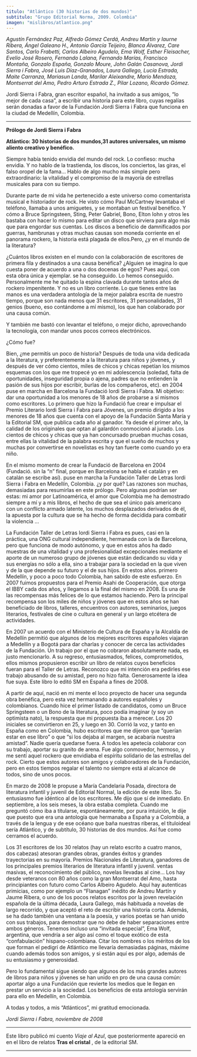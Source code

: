 ```yaml
---
titulo: "Atlántico (30 historias de dos mundos)"
subtitulo: "Grupo Editorial Norma, 2009. Colombia"
imagen: "mislibros/atlantico.png"
---
```

_Agustín Fernández Paz, Alfredo Gómez Cerdá, Andreu Martín y Iaurne Ribera,
Ángel Galeano H., Antonio García Teijeiro, Blanca Álvarez, Care Santos, Carlo
Frabetti, Carlos Albeiro Agudelo, Ema Wolf, Esther Fleisacher, Evelio José
Rosero, Fernando Lalana, Fernando Marías, Francisco Montaña, Gonzalo España,
Gonzalo Moure, John Galán Casanova, Jordi Sierra i Fabra, José Luis
Díaz-Granados, Laura Gallego, Lucía Estrada, Maite Carranza, Mariasun Landa,
Marilar Aleixandre, Mario Mendoza, Montserrat del Amo, Pedro Arturo Estrada
Z., Pilar Lozano, Ricardo Gómez._

Jordi Sierra i Fabra, gran escritor español, ha invitado a sus amigos, “lo
mejor de cada casa”, a escribir una historia para este libro, cuyas regalías
serán donadas a favor de la Fundación Jordi Sierra i Fabra que funciona en la
ciudad de Medellín, Colombia.

* * *

**Prólogo de Jordi Sierra i Fabra**

**Atlántico: 30 historias de dos mundos,31 autores universales, un mismo
aliento creativo y benéfico.**

Siempre había tenido envidia del mundo del rock. Lo confieso: mucha envidia.
Y no hablo de la trastienda, los discos, los conciertos, las giras, el falso
oropel de la fama… Hablo de algo mucho más simple pero extraordinario: la
vitalidad y el compromiso de la mayoría de estrellas musicales para con su
tiempo.

Durante parte de mi vida he pertenecido a este universo como comentarista
musical e historiador de rock. He visto cómo Paul McCartney levantaba el
teléfono, llamaba a unos amiguetes, y se montaban un festival benéfico. Y
cómo a Bruce Springsteen, Sting, Peter Gabriel, Bono, Elton Iohn y otros les
bastaba con hacer lo mismo para editar un disco que sirviera para algo más
que para engordar sus cuentas. Los discos a beneficio de damnificados por
guerras, hambrunas y otras muchas causas son moneda corriente en el panorama
rockero, la historia está plagada de ellos.Pero, ¿y en el mundo de la
literatura?

¿Cuántos libros existen en el mundo con la colaboración de escritores de
primera fila y destinados a una causa benéfica? ¿Alguien se imagina lo que
cuesta poner de acuerdo a una o dos docenas de egos? Pues aquí, con esta obra
única y ejemplar. se ha conseguido. Lo hemos conseguido. Personalmente me he
quitado la espina clavada durante tantos años de rockero impenitente. Y no es
un libro corriente. Lo que tienes entre las manos es una verdadera antología
de la mejor palabra escrita de nuestro tiempo, porque son nada menos que 31
escritores, 31 personalidades, 31 genios (bueno, eso contándome a mí mismo),
los que han colaborado por una causa común.

Y también me bastó con levantar el teléfono, o mejor dicho, aprovechando la
tecnología, con mandar unos pocos correos electrónicos.

¿Cómo fue?

Bien, ¿me permitís un poco de historia? Después de toda una vida dedicada a
la literatura, y preferentemente a la literatura para niños y jóvenes, y
después de ver cómo cientos, miles de chicos y chicas repetían los mismos
esquemas con los que me tropecé yo en mi adolescencia (soledad, falta de
oportunidades, inseguridad propia o ajena, padres que no entienden la pasión
de sus hijos por escribir, burlas de los compañeros, etc). en 2004 puse en
marcha en Barcelona la Fundació Iordi Sierra i Fabra. Mi objetivo: dar una
oportunidad a los menores de 18 años de probarse a sí mismos como escritores.
Lo primero que hizo la Fundació fue crear e impulsar el Premio Literario
Iordi Sierra i Fabra para Jóvenes, un premio dirigido a los menores de 18
años que cuenta con el apoyo de la Fundación Santa María y la Editorial SM,
que publica cada año al ganador. Ya desde el primer año, la calidad de los
originales que optan al galardón conmocionó al jurado. Los cientos de chicos
y chicas que ya han concursado prueban muchas cosas, entre ellas la vitalidad
de la palabra escrita y que el sueño de muchos y muchas por convertirse en
novelistas es hoy tan fuerte como cuando yo era niño.

En el mismo momento de crear la Fundació de Barcelona en 2004 (Fundació. sin
la “n” final, porque en Barcelona se habla el catalán y en catalán se escribe
así). puse en marcha la Fundación Taller de Letras Iordi Sierra i Fabra en
Medellín, Colombia. ¿y por qué? Las razones son muchas, demasiadas para
resumirlas en este prólogo. Pero algunas podrían ser estas: mi amor por
Latinoamérica, el amor que Colombia me ha demostrado siempre a mí y a mis
libros, el hecho de que sea el único país americano con un conflicto armado
latente, los muchos desplazados derivados de él, la apuesta por la cultura
que se ha hecho de forma decidida para combatir la violencia …

La Fundación Taller de Letras Iordi Sierra i Fabra es pues, casi en la
práctica, una ONG cultural independiente, hermanada con la de Barcelona, pero
que funciona de modo autónomo, y que en estos años ha dado muestras de una
vitalidad y una profesionalidad excepcionales mediante el aporte de un
numeroso grupo de jóvenes que están dedicando su vida y sus energías no sólo
a ella, sino a trabajar para la sociedad en la que viven y de la que depende
su futuro y el de sus hijos. En estos años. primero Medellín, y poco a poco
todo Colombia, han sabido de este esfuerzo. En 2007 fuimos propuestos para el
Premio Asahi de Cooperación, que otorga el IBBY cada dos años, y llegamos a
la final del mismo en 2008. Es una de las recompensas más felices de lo que
estamos haciendo. Pero la principal recompensa son los miles de niños y
jóvenes que en estos años se han beneficiado de libros, talleres, encuentros
con autores, seminarios, juegos literarios, festivales de cine o cultura en
general y un largo etcétera de actividades.

En 2007 un acuerdo con el Ministerio de Cultura de España y la Alcaldía de
Medellín permitió que algunos de los mejores escritores españoles viajaran a
Medellín y a Bogotá para dar charlas y conocer de cerca las actividades de la
Fundación. Un trabajo por el que no cobraron absolutamente nada, es justo
mencionarlo. A su regreso, entusiasmados, felices, comprometidos, ellos
mismos propusieron escribir un libro de relatos cuyos beneficios fueran para
el Taller de Letras. Reconozco que mi intención era pedirles ese trabajo
abusando de su amistad, pero no hizo falta. Generosamente la idea fue suya.
Este libro lo editó SM en España a fines de 2008.

A partir de aquí, nació en mi mente el loco proyecto de hacer una segunda
obra benéfica, pero esta vez hermanando a autores españoles y colombianos.
Cuando hice el primer listado de candidatos, como un Bruce Springsteen o un
Bono de la literatura, poco podía imaginar (y soy un optimista nato), la
respuesta que mi propuesta iba a merecer. Los 20 iniciales se convirtieron en
25, y luego en 30. Corrió la voz, y tanto en España como en Colombia, hubo
escritores que me dijeron que “querían estar en ese libro” o que “si los
dejaba al margen, se acabaría nuestra amistad”. Nadie quería quedarse fuera.
A todos les apetecía colaborar con su trabajo, aportar su granito de arena.
Fue algo conmovedor, hermoso, y me sentí aquel rockero que envidiaba el
espíritu solidario de las estrellas del rock. Cierto que estos autores son
amigos y colaboradores de la Fundación, pero en estos tiempos regalar el
talento no siempre está al alcance de todos, sino de unos pocos.

En marzo de 2008 le propuse a María Candelaria Posada, directora de
literatura infantil y juvenil de Editorial Normal, la edición de este libro.
Su entusiasmo fue idéntico al de los escritores. Me dijo que sí de inmediato.
En septiembre, a los seis meses, la obra estaba completa. Cuando me preguntó
cómo iba a titularse, espontáneamente, por pura intuición, le dije que puesto
que era una antología que hermanaba a España y a Colombia, a través de la
lengua y de ese océano que baña nuestras riberas, el títuloideal sería
Atlántico, y de subtítulo, 30 historias de dos mundos. Así fue como cerramos
el acuerdo.

Los 31 escritores de los 30 relatos (hay un relato escrito a cuatro manos,
dos cabezas) atesoran grandes obras, grandes éxitos y grandes trayectorias en
su mayoría. Premios Nacionales de Literatura, ganadores de los principales
premios literarios de literatura infantil y juvenil. ventas masivas, el
reconocimiento del público, novelas llevadas al cine… Los hay desde veteranos
con 80 años como la gran Montserrat del Amo, hasta principiantes con futuro
como Carlos Albeiro Agudelo. Aquí hay autenticas primicias, como por ejemplo
un “Flanagan” inédito de Andreu Martín y Jaume Ribera, o uno de los pocos
relatos escritos por la joven revelación española de la última década, Laura
Gallego, más habituada a novelas de largo recorrido, y que aceptó el reto de
escribir una historia corta. Además, se ha dado también una ventana a la
poesía, y varios poetas se han unido con sus trabajos, para demostrar que no
debe de haber separaciones entre ambos géneros. Tenemos incluso una “invitada
especial”, Ema Wolf, argentina, que vendría a ser algo así como el toque
exótico de esta “confabulación” hispano-colombiana. Citar los nombres o los
méritos de los que forman el pedigrí de Atlántico me llevaría demasiadas
páginas, máxime cuando además todos son amigos, y si están aquí es por algo,
además de su entusiasmo y generosidad.

Pero lo fundamental sigue siendo que algunos de los más grandes autores de
libros para niños y jóvenes se han unido en pro de una causa común: aportar
algo a una Fundación que revierte los medios que le llegan en prestar un
servicio a la sociedad. Los beneficios de esta antología servirán para ello
en Medellín, en Colombia.

A todas y todos, a mis “Atlánticos”, mi gratitud emocionada.

_Jordi Sierra i Fabra, noviembre de 2008_

* * *

Este libro publicó mi cuento _Viaje al Azul_, que posteriormente apareció en
en el libro de relatos **Tras el cristal** , de la editorial SM.

* * *
